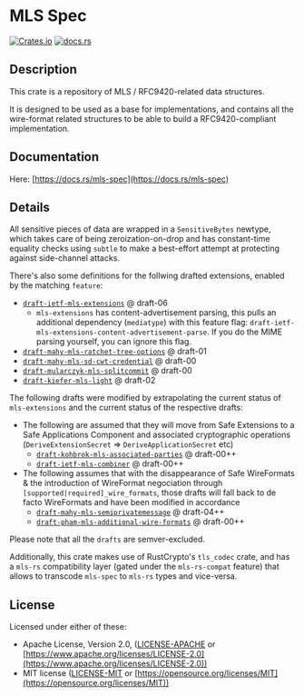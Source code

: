 # MLS Spec

[![Crates.io](https://img.shields.io/crates/v/mls-spec.svg)](https://crates.io/crates/mls-spec)
[![docs.rs](https://docs.rs/mls-spec/badge.svg)](https://docs.rs/mls-spec)

## Description

This crate is a repository of MLS / RFC9420-related data structures.

It is designed to be used as a base for implementations, and contains all the wire-format related structures to be able to build a RFC9420-compliant implementation.

## Documentation

Here: [https://docs.rs/mls-spec](https://docs.rs/mls-spec)

## Details

All sensitive pieces of data are wrapped in a `SensitiveBytes` newtype, which takes care of being zeroization-on-drop
and has constant-time equality checks using `subtle` to make a best-effort attempt at protecting against side-channel attacks.

There's also some definitions for the follwing drafted extensions, enabled by the matching `feature`:

- [`draft-ietf-mls-extensions`](https://www.ietf.org/archive/id/draft-ietf-mls-extensions-06.html) @ draft-06
  - `mls-extensions` has content-advertisement parsing, this pulls an additional dependency (`mediatype`) with this feature flag: `draft-ietf-mls-extensions-content-advertisement-parse`. If you do the MIME parsing yourself, you can ignore this flag.
- [`draft-mahy-mls-ratchet-tree-options`](https://www.ietf.org/archive/id/draft-mahy-mls-ratchet-tree-options-01.html) @ draft-01
- [`draft-mahy-mls-sd-cwt-credential`](https://www.ietf.org/archive/id/draft-mahy-mls-sd-cwt-credential-00.html) @ draft-00
- [`draft-mularczyk-mls-splitcommit`](https://www.ietf.org/archive/id/draft-mularczyk-mls-splitcommit-00.html) @ draft-00
- [`draft-kiefer-mls-light`](https://www.ietf.org/archive/id/draft-kiefer-mls-light-02.html) @ draft-02

The following drafts were modified by extrapolating the current status of `mls-extensions` and the current status of the respective drafts:

- The following are assumed that they will move from Safe Extensions to a Safe Applications Component and associated cryptographic operations (`DeriveExtensionSecret` => `DeriveApplicationSecret` etc)
  - [`draft-kohbrok-mls-associated-parties`](https://www.ietf.org/archive/id/draft-kohbrok-mls-associated-parties-00.html) @ draft-00++
  - [`draft-ietf-mls-combiner`](https://www.ietf.org/archive/id/draft-ietf-mls-combiner-00.html) @ draft-00++
- The following assumes that with the disappearance of Safe WireFormats & the introduction of WireFormat negociation through `[supported|required]_wire_formats`, those drafts will fall back to de facto WireFormats and have been modified in accordance
  - [`draft-mahy-mls-semiprivatemessage`](https://www.ietf.org/archive/id/draft-mahy-mls-semiprivatemessage-04.html) @ draft-04++
  - [`draft-pham-mls-additional-wire-formats`](https://www.ietf.org/archive/id/draft-pham-mls-additional-wire-formats-00.html) @ draft-00++

Please note that all the `drafts` are semver-excluded.

Additionally, this crate makes use of RustCrypto's `tls_codec` crate, and has a `mls-rs` compatibility layer (gated under the `mls-rs-compat` feature)
that allows to transcode `mls-spec` to `mls-rs` types and vice-versa.

## License

Licensed under either of these:

- Apache License, Version 2.0, ([LICENSE-APACHE](LICENSE-APACHE) or
  [https://www.apache.org/licenses/LICENSE-2.0](https://www.apache.org/licenses/LICENSE-2.0))
- MIT license ([LICENSE-MIT](LICENSE-MIT) or
  [https://opensource.org/licenses/MIT](https://opensource.org/licenses/MIT))
